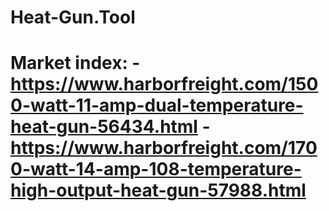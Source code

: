 # Heat-Gun.Tool
# Market index: - https://www.harborfreight.com/1500-watt-11-amp-dual-temperature-heat-gun-56434.html - https://www.harborfreight.com/1700-watt-14-amp-108-temperature-high-output-heat-gun-57988.html
